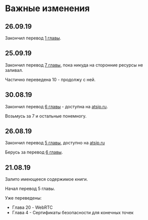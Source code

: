 # Важные изменения

## 26.09.19

Закончил перевод [1 главы](glava-01.md).

## 25.09.19

Закончил перевод [7 главы](glava-07.md), пока никуда на сторонние ресурсы не заливал.

Частично переведена 10 - продолжу с ней.

## 30.08.19

Закончил перевод [6 главы](glava-06.md) - доступна на [atsip.ru](http://atsip.ru/pomoshch/kniga-asterisk-4-redaktsiya/354-glava-6-osnovy-dialplana).

Возьмусь за 7 и остальные понемногу.

## 26.08.19

Закончил перевод [5 главы](glava-05.md), доступно на [atsip.ru](http://atsip.ru/pomoshch/kniga-asterisk-4-redaktsiya/353-glava-5-konfiguratsiya-polzovatelskikh-ustrojstv)

Берусь за перевод [6 главы](glava-06.md).

## 21.08.19

Залито имеющееся содержимое книги.

Начал перевод 5 главы.

Уже переведены:

* Глава 20 - WebRTC
* Глава 4 - Сертификаты безопасности для конечных точек





